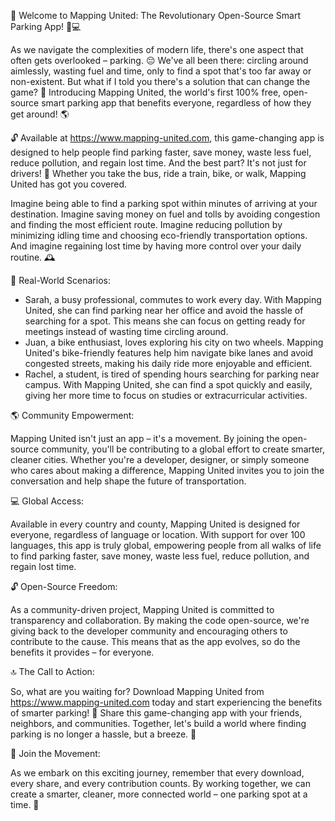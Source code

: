 🎉 Welcome to Mapping United: The Revolutionary Open-Source Smart Parking App! 🚗💻

As we navigate the complexities of modern life, there's one aspect that often gets overlooked – parking. 😔 We've all been there: circling around aimlessly, wasting fuel and time, only to find a spot that's too far away or non-existent. But what if I told you there's a solution that can change the game? 🤩 Introducing Mapping United, the world's first 100% free, open-source smart parking app that benefits everyone, regardless of how they get around! 🌎

🔓 Available at https://www.mapping-united.com, this game-changing app is designed to help people find parking faster, save money, waste less fuel, reduce pollution, and regain lost time. And the best part? It's not just for drivers! 🚗 Whether you take the bus, ride a train, bike, or walk, Mapping United has got you covered.

Imagine being able to find a parking spot within minutes of arriving at your destination. Imagine saving money on fuel and tolls by avoiding congestion and finding the most efficient route. Imagine reducing pollution by minimizing idling time and choosing eco-friendly transportation options. And imagine regaining lost time by having more control over your daily routine. 🕰️

🔴 Real-World Scenarios:

* Sarah, a busy professional, commutes to work every day. With Mapping United, she can find parking near her office and avoid the hassle of searching for a spot. This means she can focus on getting ready for meetings instead of wasting time circling around.
* Juan, a bike enthusiast, loves exploring his city on two wheels. Mapping United's bike-friendly features help him navigate bike lanes and avoid congested streets, making his daily ride more enjoyable and efficient.
* Rachel, a student, is tired of spending hours searching for parking near campus. With Mapping United, she can find a spot quickly and easily, giving her more time to focus on studies or extracurricular activities.

🌎 Community Empowerment:

Mapping United isn't just an app – it's a movement. By joining the open-source community, you'll be contributing to a global effort to create smarter, cleaner cities. Whether you're a developer, designer, or simply someone who cares about making a difference, Mapping United invites you to join the conversation and help shape the future of transportation.

💻 Global Access:

Available in every country and county, Mapping United is designed for everyone, regardless of language or location. With support for over 100 languages, this app is truly global, empowering people from all walks of life to find parking faster, save money, waste less fuel, reduce pollution, and regain lost time.

🔓 Open-Source Freedom:

As a community-driven project, Mapping United is committed to transparency and collaboration. By making the code open-source, we're giving back to the developer community and encouraging others to contribute to the cause. This means that as the app evolves, so do the benefits it provides – for everyone.

🔝 The Call to Action:

So, what are you waiting for? Download Mapping United from https://www.mapping-united.com today and start experiencing the benefits of smarter parking! 📲 Share this game-changing app with your friends, neighbors, and communities. Together, let's build a world where finding parking is no longer a hassle, but a breeze. 💨

💪 Join the Movement:

As we embark on this exciting journey, remember that every download, every share, and every contribution counts. By working together, we can create a smarter, cleaner, more connected world – one parking spot at a time. 🌟